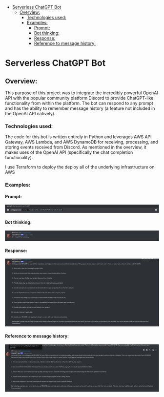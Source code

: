 - [Serverless ChatGPT Bot](#serverless-chatgpt-bot)
  - [Overview:](#overview)
    - [Technologies used:](#technologies-used)
    - [Examples:](#examples)
      - [Prompt:](#prompt)
      - [Bot thinking:](#bot-thinking)
      - [Response:](#response)
      - [Reference to message history:](#reference-to-message-history)
# Serverless ChatGPT Bot

## Overview:
This purpose of this project was to integrate the incredibly powerful OpenAI API with the popular community platform Discord to provide ChatGPT-like functionality from within the platform. The bot can respond to any prompt and has the ability to remember message history (a feature not included in the OpenAI API natively).

### Technologies used:
The code for this bot is written entirely in Python and leverages AWS API Gateway, AWS Lambda, and AWS DynamoDB for receiving, processing, and storing events received from Discord. As mentioned in the overview, it makes uses of the OpenAI API (specifically the chat completion functionality).

I use Terraform to deploy the deploy all of the underlying infrastructure on AWS

### Examples:
#### Prompt:
![Alt text](README_ASSETS/Prompt.png)

#### Bot thinking:
![Alt text](README_ASSETS/Thinking.png)

#### Response:
![Alt text](README_ASSETS/response.png)

#### Reference to message history:
![Alt text](README_ASSETS/message_history.png)
